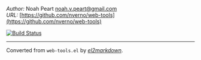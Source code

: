 *Author:* Noah Peart <noah.v.peart@gmail.com><br>
*URL:* [https://github.com/nverno/web-tools](https://github.com/nverno/web-tools)<br>

[![Build Status](https://travis-ci.org/nverno/web-tools.svg?branch=master)](https://travis-ci.org/nverno/web-tools)


---
Converted from `web-tools.el` by [*el2markdown*](https://github.com/Lindydancer/el2markdown).
